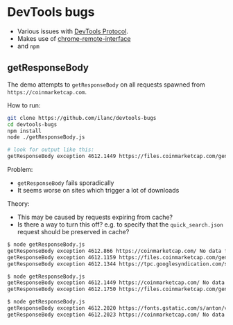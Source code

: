 # DevTools bugs

* Various issues with [DevTools Protocol](https://chromedevtools.github.io/devtools-protocol/).
* Makes use of [chrome-remote-interface](https://github.com/cyrus-and/chrome-remote-interface)
* and `npm`

## getResponseBody
The demo attempts to `getResponseBody` on all requests spawned from `https://coinmarketcap.com`.

How to run:
```bash
git clone https://github.com/ilanc/devtools-bugs
cd devtools-bugs
npm install
node ./getResponseBody.js

# look for output like this:
getResponseBody exception 4612.1449 https://files.coinmarketcap.com/generated/search/quick_search.json No data found for resource with given identifier
```

Problem:
* `getResponseBody` fails sporadically
* It seems worse on sites which trigger a lot of downloads

Theory:
* This may be caused by requests expiring from cache?
* Is there a way to turn this off? e.g. to specify that the `quick_search.json` request should be preserved in cache?


```bash
$ node getResponseBody.js
getResponseBody exception 4612.866 https://coinmarketcap.com/ No data found for resource with given identifier
getResponseBody exception 4612.1159 https://files.coinmarketcap.com/generated/search/quick_search.json No data found for resource with given identifier
getResponseBody exception 4612.1344 https://tpc.googlesyndication.com/sadbundle/$csp%3Der3%26dns%3Doff$/16013109180847449435/index.html No data found for resource with given identifier

$ node getResponseBody.js
getResponseBody exception 4612.1449 https://coinmarketcap.com/ No data found for resource with given identifier
getResponseBody exception 4612.1750 https://files.coinmarketcap.com/generated/search/quick_search.json No data found for resource with given identifier

$ node getResponseBody.js
getResponseBody exception 4612.2020 https://fonts.gstatic.com/s/anton/v9/o-91-t7-bPc7W26HmS2N4Q.woff2 No resource with given identifier found
getResponseBody exception 4612.2023 https://coinmarketcap.com/ No data found for resource with given identifier
```